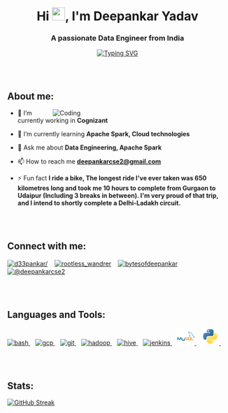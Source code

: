 <h1 align="center">Hi <img src = "https://raw.githubusercontent.com/aemmadi/aemmadi/master/wave.gif" width="30" height="30">, I'm Deepankar Yadav</h1>
<h3 align="center">A passionate Data Engineer from India</h3>

<p align="center">
<a href="https://git.io/typing-svg"><img src="https://readme-typing-svg.demolab.com?font=Fira+Code&pause=1000&center=true&width=435&lines=3+years+of+industry+experience;Worked+on+2+successful+projects;Holds+ACE+certification+from+Google;Experienced+in+big+data+technologies" alt="Typing SVG" /></a>
</p>
<br><br>

<h2 align="left">About me:</h2>
<img align="right" alt="Coding" width="400" src="https://user-images.githubusercontent.com/42946492/216840869-fd38a37b-2443-4a45-bf51-87e2e2bebb77.gif">

- 🔭 I’m currently working in **Cognizant**

- 🌱 I’m currently learning **Apache Spark, Cloud technologies**

- 💬 Ask me about **Data Engineering, Apache Spark**

- 📫 How to reach me **deepankarcse2@gmail.com**

- ⚡ Fun fact **I ride a bike, The longest ride I've ever taken was 650 kilometres long and took me 10 hours to complete from Gurgaon to Udaipur (Including 3 breaks in between). I'm very proud of that trip, and I intend to shortly complete a Delhi-Ladakh circuit.**

<br><br>
<h2 align="left">Connect with me:</h2>
<p align="left">
<a href="https://linkedin.com/in/d33pankar/" target="blank"><img align="center" src="https://user-images.githubusercontent.com/42946492/216838365-82a7ca90-e509-4bab-bac0-edcac389454d.svg" alt="d33pankar/" height="30" width="40" /></a> &nbsp;&nbsp;
<a href="https://instagram.com/rootless_wandrer" target="blank"><img align="center" src="https://user-images.githubusercontent.com/42946492/216838537-df007ee8-7b45-4a83-9df2-1f3d60f0fe41.svg" alt="rootless_wandrer" height="30" width="40" /></a> &nbsp;&nbsp;
<a href="https://hashnode.com/bytesofdeepankar" target="blank"><img align="center" src="https://raw.githubusercontent.com/rahuldkjain/github-profile-readme-generator/master/src/images/icons/Social/hashnode.svg" alt="bytesofdeepankar" height="30" width="40" /></a>
<a href="https://www.hackerearth.com/@deepankarcse2" target="blank"><img align="center" src="https://user-images.githubusercontent.com/42946492/216838539-64ad0b8b-fc37-4fdd-96b6-76bcec75d473.svg" alt="@deepankarcse2" height="30" width="40" /></a> &nbsp;&nbsp;
</p>

<br><br>
<h2 align="left">Languages and Tools:</h2>
<p align="left"> 
  <a href="https://www.gnu.org/software/bash/" target="_blank" rel="noreferrer"> <img src="https://user-images.githubusercontent.com/42946492/216838643-c7523963-71c4-4687-8d85-c36ff81811cc.svg" alt="bash" width="40" height="40" padding/> </a> &nbsp;&nbsp;
  <a href="https://cloud.google.com" target="_blank" rel="noreferrer"> <img src="https://www.vectorlogo.zone/logos/google_cloud/google_cloud-icon.svg" alt="gcp" width="40" height="40"/> </a> &nbsp;&nbsp;
  <a href="https://git-scm.com/" target="_blank" rel="noreferrer"> <img src="https://www.vectorlogo.zone/logos/git-scm/git-scm-icon.svg" alt="git" width="40" height="40"/> </a> &nbsp;&nbsp;
  <a href="https://hadoop.apache.org/" target="_blank" rel="noreferrer"> <img src="https://www.vectorlogo.zone/logos/apache_hadoop/apache_hadoop-icon.svg" alt="hadoop" width="40" height="40"/> </a> &nbsp;&nbsp;
  <a href="https://hive.apache.org/" target="_blank" rel="noreferrer"> <img src="https://www.vectorlogo.zone/logos/apache_hive/apache_hive-icon.svg" alt="hive" width="40" height="40"/> </a> &nbsp;&nbsp;
  <a href="https://www.jenkins.io" target="_blank" rel="noreferrer"> <img src="https://www.vectorlogo.zone/logos/jenkins/jenkins-icon.svg" alt="jenkins" width="40" height="40"/> </a> &nbsp;&nbsp;
  <a href="https://www.mysql.com/" target="_blank" rel="noreferrer"> <img src="https://raw.githubusercontent.com/devicons/devicon/master/icons/mysql/mysql-original-wordmark.svg" alt="mysql" width="40" height="40"/> </a> &nbsp;&nbsp;
  <a href="https://www.python.org" target="_blank" rel="noreferrer"> <img src="https://raw.githubusercontent.com/devicons/devicon/master/icons/python/python-original.svg" alt="python" width="40" height="40"/> </a> &nbsp;&nbsp;
</p>
<br><br>

<h2 align="left">Stats:</h2>

[![GitHub Streak](https://streak-stats.demolab.com?user=yadavDeepankar&theme=blue-green&hide_border=true&date_format=j%20M%5B%20Y%5D&mode=weekly)](https://git.io/streak-stats)



